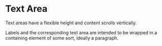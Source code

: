 # Text Area

Text areas have a flexible height and content scrolls vertically.

Labels and the corresponding text area are intended to be wrapped in a
containing element of some sort, ideally a paragraph.
